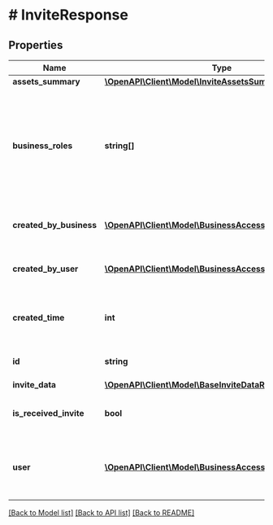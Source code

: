 # # InviteResponse

## Properties

Name | Type | Description | Notes
------------ | ------------- | ------------- | -------------
**assets_summary** | [**\OpenAPI\Client\Model\InviteAssetsSummary**](InviteAssetsSummary.md) |  | [optional]
**business_roles** | **string[]** | The access level a user would be granted on the business if the invite/request is accepted. This can be EMPLOYEE, BIZ_ADMIN, or PARTNER. | [optional]
**created_by_business** | [**\OpenAPI\Client\Model\BusinessAccessUserSummary**](BusinessAccessUserSummary.md) | Metadata for the business that created the invite/request. | [optional]
**created_by_user** | [**\OpenAPI\Client\Model\BusinessAccessUserSummary**](BusinessAccessUserSummary.md) | Metadata for the user that created the invite/request. | [optional]
**created_time** | **int** | The time the invite/request was created. Returned in milliseconds. | [optional]
**id** | **string** | Unique identifier of the invite/request. | [optional]
**invite_data** | [**\OpenAPI\Client\Model\BaseInviteDataResponseInviteData**](BaseInviteDataResponseInviteData.md) |  | [optional]
**is_received_invite** | **bool** | Indicates whether the invite/request was received. | [optional]
**user** | [**\OpenAPI\Client\Model\BusinessAccessUserSummary**](BusinessAccessUserSummary.md) | Metadata for the member/partner that was sent the invite/request. | [optional]

[[Back to Model list]](../../README.md#models) [[Back to API list]](../../README.md#endpoints) [[Back to README]](../../README.md)
